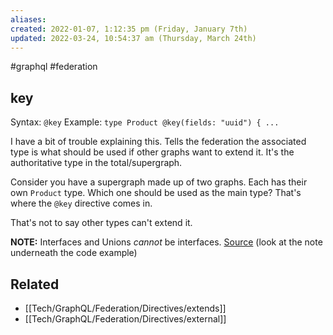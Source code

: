 ```yaml
---
aliases: 
created: 2022-01-07, 1:12:35 pm (Friday, January 7th)
updated: 2022-03-24, 10:54:37 am (Thursday, March 24th)
---
```

#graphql #federation

## key
Syntax: `@key`
Example: `type Product @key(fields: "uuid") { ...`

I have a bit of trouble explaining this.
Tells the federation the associated type is what should be used if other graphs want to extend it.
It's the authoritative type in the total/supergraph.

Consider you have a supergraph made up of two graphs.
Each has their own `Product` type.
Which one should be used as the main type?
That's where the `@key` directive comes in.

That's not to say other types can't extend it.

**NOTE:** Interfaces and Unions *cannot* be interfaces.
[Source](https://www.apollographql.com/docs/federation/entities/#defining-entities) (look at the note underneath the code example)

## Related
- [[Tech/GraphQL/Federation/Directives/extends]]
- [[Tech/GraphQL/Federation/Directives/external]]
